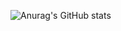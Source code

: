 ![Anurag's GitHub stats](https://github-readme-stats.vercel.app/api?username=ymoth&show_icons=true)
